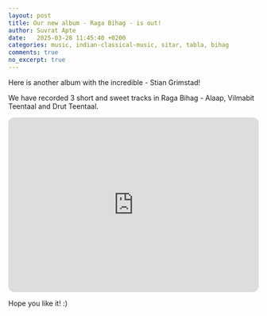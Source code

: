 ```yaml
---
layout: post
title: Our new album - Raga Bihag - is out!
author: Suvrat Apte
date:   2025-03-28 11:45:40 +0200
categories: music, indian-classical-music, sitar, tabla, bihag
comments: true
no_excerpt: true
---
```


Here is another album with the incredible - Stian Grimstad!

We have recorded 3 short and sweet tracks in Raga Bihag - Alaap, Vilmabit Teentaal and Drut Teentaal.

<iframe data-testid="embed-iframe" style="border-radius:12px" src="https://open.spotify.com/embed/album/4uA2lJXx5wGPTC5HZ6O08H?utm_source=generator" width="100%" height="352" frameBorder="0" allowfullscreen="" allow="autoplay; clipboard-write; encrypted-media; fullscreen; picture-in-picture" loading="lazy"></iframe>

<br/>


Hope you like it! :)
